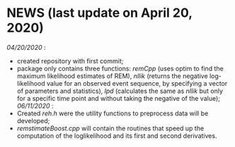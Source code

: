 # NEWS (last update on April 20, 2020)

_04/20/2020_ :
* created repository with first commit;
* package only contains three functions: _remCpp_ (uses optim to find the maximum likelihood estimates of REM),
_nllik_ (returns the negative log-likelihood value for an observed event sequence, by specifying a vector of parameters and statistics),
_lpd_ (calculates the same as _nllik_ but only for a specific time point and without taking the negative of the value);
_06/11/2020_ :
* Created _reh.h_ were the utility functions to preprocess data will be developed;
* _remstimateBoost.cpp_ will contain the routines that speed up the computation of the loglikelihood and its first and second derivatives.
